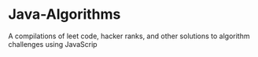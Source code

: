 # Java-Algorithms

A compilations of leet code, hacker ranks, and other solutions to algorithm challenges using JavaScrip
